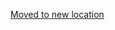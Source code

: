 [Moved to new location](https://github.com/DataTalksClub/machine-learning-zoomcamp/blob/master/05-deployment/08-summary.md)